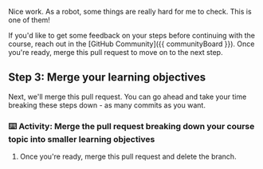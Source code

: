 Nice work. As a robot, some things are really hard for me to check. This is one of them!

If you'd like to get some feedback on your steps before continuing with the course, reach out in the [GitHub Community]({{ communityBoard }}). Once you're ready, merge this pull request to move on to the next step.

## Step 3: Merge your learning objectives

Next, we'll merge this pull request. You can go ahead and take your time breaking these steps down - as many commits as you want.

### :keyboard: Activity: Merge the pull request breaking down your course topic into smaller learning objectives

1. Once you're ready, merge this pull request and delete the branch.
